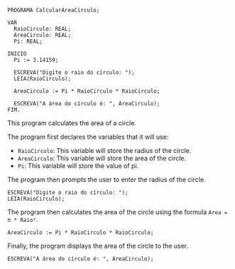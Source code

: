 ```portugol
PROGRAMA CalcularAreaCirculo;

VAR
  RaioCirculo: REAL;
  AreaCirculo: REAL;
  Pi: REAL;

INICIO
  Pi := 3.14159;

  ESCREVA("Digite o raio do círculo: ");
  LEIA(RaioCirculo);

  AreaCirculo := Pi * RaioCirculo * RaioCirculo;

  ESCREVA("A área do círculo é: ", AreaCirculo);
FIM.
```

This program calculates the area of a circle.

The program first declares the variables that it will use:

* `RaioCirculo`: This variable will store the radius of the circle.
* `AreaCirculo`: This variable will store the area of the circle.
* `Pi`: This variable will store the value of pi.

The program then prompts the user to enter the radius of the circle.

```portugol
ESCREVA("Digite o raio do círculo: ");
LEIA(RaioCirculo);
```

The program then calculates the area of the circle using the formula `Area = π * Raio²`.

```portugol
AreaCirculo := Pi * RaioCirculo * RaioCirculo;
```

Finally, the program displays the area of the circle to the user.

```portugol
ESCREVA("A área do círculo é: ", AreaCirculo);
```